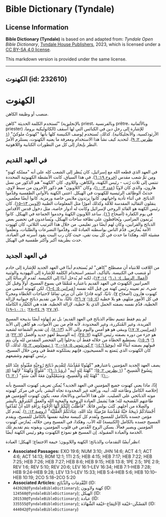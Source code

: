 # Bible Dictionary (Tyndale)

## License Information

**Bible Dictionary (Tyndale)** is based on and adapted from: _Tyndale Open Bible Dictionary_, [Tyndale House Publishers](https://tyndaleopenresources.com/), 2023, which is licensed under a [CC BY-SA 4.0 license](https://creativecommons.org/licenses/by-sa/4.0/legalcode.en).

This markdown version is provided under the same license.



--------------------------------

## الكهنوت (id: 232610)

الكهنوت
=======

منصب أو وظيفة الكاهن.

 تُستخدم الكلمة الحديثة "كاهن" (بالإنجليزية priest، وبالفرنسية prêtre، وبالألمانية priester) للإشارة إلى رجلِ دين في الكنائس التي لها أُسقف (الكاثوليكية بروما، الأرثوذكسية، والأنجليكانية). كذلك، تُستخدم لِوصف الكنيسة كلها بأنها "كهنوتٌ ملوكيٌ" ([١ بطرس ٢: ٩](https://ref.ly/1Pet2:9)). لتحديد كيف نشأ هذا الاستخدام ومعرفة ما يعنيه الكهنوت، يستلزم الأمرُ النظر بإيجاز إلى كل من التطورات الكتابية واللاهوتية.

في العهد القديم
---------------

في العهد الذي قطعه الله مع إسرائيل، كان يُنظر إلى الشعب كله على أنه "مملكة كهنةٍ" ومِن ثمَّ شعب مقدس ([خروج ١٩: ٦](https://ref.ly/Exod19:6)). في هذا السياق، كانت الأنشطة الكهنوتية المحددة تنتمي إلى ثلاث رُتب \- رئيس الكهنة، والكاهن، واللاوي. كان "الكهنة" هم الذكور من نسل هارون، والذي كان لاويًا ([عدد ٣: ١٠](https://ref.ly/Num3:10))، وكان "اللاويون" هم ذكور الآخرون من سبط لاوي. حدثتْ الوظائف الرئيسية للكهنوت في الهيكل. اعتنى الكهنة بالأواني الطقسية وقدَّموا الذبائح. في أثناء تأدية واجباتهم، كانوا يرتدون ملابس خاصة ورمزية. كانوا أيضًا معلمين، ينقلون التقاليد المقدسة للأُمَّة وكذلك أمورًا مثل المعلومات الطبية ([لاويين ١٣–١٥](https://ref.ly/Lev13:1-Lev15:33)). كان رئيس الكهنة هو القائد الروحي لإسرائيل وكانت له أدوار خاصة، مثل دخول قدس الأقداس في يوم الكفارة (أصحاح [١٦](https://ref.ly/Lev16:1-Lev16:34)). ساعد اللاويون الكهنةَ وخدموا الجماعة في الهيكل. كانوا يُرنمون المزامير، ويُحافظون على نظافة ساحات الهيكل، ويُساعدون في تحضير بعض الذبائح والقرابين، وكان لهم أيضًا دور تعليمي. من خلال هذا الترتيب الثلاثي، كان كهنوت الأمة يُمارَس. قدَّمَ الناس بواسطته العبادةَ لله، وقدَّموا التضرعات والطلبات، وتعلَّموا مشيئة الله. وهكذا ما حدث في كل بيت تقي، حيث كان رب البيت يقود أسرته في العبادة، حدث بطريقة أكبر وأكثر طقسية في الهيكل.

في العهد الجديد
---------------

من اللافت للانتباه أن مصطلح "كاهن" لم يُستخدم أبدًا في العهد الجديد للإشارة إلى خادم أو مَنصب في الكنيسة. بالتأكيد، استمر استخدام الكلمة للإشارة إلى اليهودية والوثنية ([أعمال الرسل ٤: ١، ٦](https://ref.ly/Acts4:1)؛ [١٤: ١٣](https://ref.ly/Acts14:13))، لكنه لم يُدخل أبدًا إلى الكنيسة. تُقدم الرسالةُ إلى العبرانيين الكهنوتَ في العهد القديم باعتباره مُتمَّمًا في يسوع المسيح. أولاً وقبل كل شيء، تم تعيينه رئيس كهنة مِن قِبل الله نفسه ([عبرانين ٥: ٤–٦](https://ref.ly/Heb5:4-Heb5:6)). لكن كهنوته أسمى من كهنوت هارون (أصحاح [٧](https://ref.ly/Heb7:1-Heb7:28)). ثانيًا، كونه قادرًا على أن يرثي تمامًا لاحتياجات الخُطاة ومجربًا في كل الأمور مثلهم، هو بلا خطية ([٤: ١٥](https://ref.ly/Heb4:15)؛ [٧: ٢٦](https://ref.ly/Heb7:26)). ثالثًا، بدلاً من تقديم ذبائح حيوانية لإزالة الخطية، قدَّمَ نفسه بصفته الحمل الذي بلا خطية، لإزالة الخطية. هذه هي الكفَّارة الكاملة ([٧: ٢٧](https://ref.ly/Heb7:27)؛ [٩: ٢٤–٢٨](https://ref.ly/Heb9:24-Heb9:28)؛ [١٠: ١٠–١٩](https://ref.ly/Heb10:10-Heb10:19)).

لم يتم فقط تتميم نظام الذبائح في العهد القديم؛ بل تم إنهاؤه أيضًا بذبيحة المسيح الفريدة، وغير المُتكررة، وغير المحدودة. لأنه قام من بين الأموات، هو كاهن إلى الأبد ([عبرانيين ٧: ١٧](https://ref.ly/Heb7:17)) ويبقى هو هو أمس واليوم وإلى الأبد ([١٣: ٨](https://ref.ly/Heb13:8)). إن تقديم الشفاعة لشعبه هو جزء من دوره بصفته رئيس الكهنة ([٧: ٢٥](https://ref.ly/Heb7:25)). إنه الوسيط لعهدٍ جديد وأفضل ([٧: ٢٢](https://ref.ly/Heb7:22)؛ [٨: ٦](https://ref.ly/Heb8:6)؛ [٩: ١٥](https://ref.ly/Heb9:15)). يستطيع الخطاة من خلاله فقط أن يدخلوا إلى المَحضر المقدس لله وأن يتم قبولهم بصفته أبناءً لله ([يوحنا ١٤:٦](https://ref.ly/John14:6)؛ [٢ كورنثوس ٥: ١٨–٢٠](https://ref.ly/2Cor5:18-2Cor5:20)؛ [١ تيموثاوس ٢: ٥](https://ref.ly/1Tim2:5)). لذلك، أيًا كان الكهنوت الذي يَتمتع به المسيحيون، فإنهم يمتلكونه فقط في ومن خلال المسيح، رئيس كهنتهم وشفيعهم.

يصف العهد الجديد المؤمنين باعتبارهم "كَهَنُوتًا مُقَدَّسًا، لِتَقْدِيمِ ذَبَائِحَ رُوحِيَّةٍ مَقْبُولَةٍ عِنْدَ اللهِ بِيَسُوعَ الْمَسِيحِ." ([١ بطرس ٢: ٥](https://ref.ly/1Pet2:5))؛ "كَهَنَةً لِلهِ أَبِيهِ" ([رؤيا ١: ٦](https://ref.ly/Rev1:6))؛ "مُلُوكًا وَكَهَنَةً" لإلهنا ([٥: ١٠](https://ref.ly/Rev5:10))؛ "كَهَنَةً لِلهِ وَالْمَسِيحِ، وَسَيَمْلِكُونَ مَعَهُ أَلْفَ سَنَةٍ" ([٢٠: ٦](https://ref.ly/Rev20:6)).

إذًا، ماذا يعني كهنوت جميع المؤمنين في العهد الجديد؟ يُمكن تعريف كهنوت المسيح بأنه إخلاصه الكامل وطاعته لله، أبيه، ورأفته غير المحدودة تجاه البشر. يأتي في مركز كهنوته موته الذبائحي على الصليب. على هذا الأساس وبالاتحاد معه، يكون كهنوت المؤمنين هو طاعتهم المُضحية لله؛ هذا يَشمل العبادة الروحية والمحبة الله والعمل المُترفِّق بالبشر والصلاة من أجلهم. كَتَبَ بولس قائلًا، "فَأَطْلُبُ إِلَيْكُمْ أَيُّهَا الْإِخْوَةُ بِرَأْفَةِ اللهِ أَنْ تُقَدِّمُوا أَجْسَادَكُمْ ذَبِيحَةً حَيَّةً مُقَدَّسَةً مَرْضِيَّةً عِنْدَ اللهِ، عِبَادَتَكُمُ الْعَقْلِيَّةَ" ([رومية ١٢: ١](https://ref.ly/Rom12:1)). يُقدم كل مؤمن جسده بالكامل للمسيح وتُقدم كل كنيسة محلية نفسها بالكامل للمسيح، ويقدم المسيح جسده بالكامل (الكنيسة) لله الآب. وهكذا، في المسيح ومن خلاله، يُمارَس كهنوت المؤمنين ويصير فعالًا. يسكن الروح القُدس في قلوب المؤمنين، وبقوته يتم تقديم تلك الخدمة والعبادة المقبولة. إن المسيح هو نموذج الكهنوت وهو رئيس الكهنة أيضًا.

*انظر أيضًا* التقدمات والذبائح؛ الكهنة واللاويون؛ خيمة الاجتماع؛ الهيكل؛ العبادة.

* **Associated Passages:** EXO 19:6; NUM 3:10; JHN 14:6; ACT 4:1; ACT 4:6; ACT 14:13; ROM 12:1; 1TI 2:5; HEB 4:15; HEB 7:17; HEB 7:22; HEB 7:25; HEB 7:26; HEB 7:27; HEB 8:6; HEB 9:15; HEB 13:8; 1PE 2:5; 1PE 2:9; REV 1:6; REV 5:10; REV 20:6; LEV 16:1–LEV 16:34; HEB 7:1–HEB 7:28; HEB 9:24–HEB 9:28; LEV 13:1–LEV 15:33; HEB 5:4–HEB 5:6; HEB 10:10–HEB 10:19; 2CO 5:18–2CO 5:20
* **Associated Articles:** التَّقْدِمَات والذَّبَائِح (ID: `443928@TyndaleBibleDictionary`); كهنة ولاويون (ID: `124560@TyndaleBibleDictionary`); الهيكل (ID: `201530@TyndaleBibleDictionary`); عبادة (ID: `335555@TyndaleBibleDictionary`); المَسْكَن-خَيْمَة الِٱجْتِمَاع-خَيْمَة الشَّهَادَة (ID: `444042@TyndaleBibleDictionary`)

